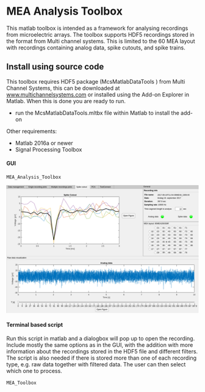# MEA Analysis Toolbox
This matlab toolbox is intended as a framework for analysing recordings from microelectric arrays. The toolbox supports HDF5 recordings stored in the format from Multi channel systems. This is limited to the 60 MEA layout with recordings containing analog data, spike cutouts, and spike trains.

## Install using source code
This toolbox requires HDF5 package (McsMatlabDataTools ) from Multi Channel Systems, this can be downloaded at www.multichannelsystems.com or installed using the Add-on Explorer in Matlab. When this is done you are ready to run.
* run the McsMatlabDataTools.mltbx file within Matlab to install the add-on

Other requirements:
* Matlab 2016a or newer
* Signal Processing Toolbox
    
#### GUI
    MEA_Analysis_Toolbox

![alt text](https://github.com/thentnucyborg/MEA_toolbox/blob/master/img/toolbox_v2.png "MEA Tooolbox")

#### Terminal based script
Run this script in matlab and a dialogbox will pop up to open the recording. Include mostly the same options as in the GUI, with the addition with more information about the recordings stored in the HDF5 file and different filters. The script is also needed if there is stored more than one of each recording type, e.g. raw data together with filtered data. The user can then select which one to process.

    MEA_Toolbox


